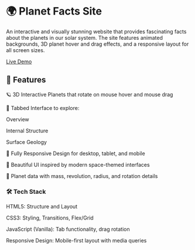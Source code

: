 # 🌍 Planet Facts Site
An interactive and visually stunning website that provides fascinating facts about the planets in our solar system. The site features animated backgrounds, 3D planet hover and drag effects, and a responsive layout for all screen sizes.

[Live Demo](https://arshitayal.github.io/Planets-Fact-Site/)

## 🚀 Features

🪐 3D Interactive Planets that rotate on mouse hover and mouse drag

🔁 Tabbed Interface to explore:

Overview

Internal Structure

Surface Geology

📱 Fully Responsive Design for desktop, tablet, and mobile

🎨 Beautiful UI inspired by modern space-themed interfaces

🧠 Planet data with mass, revolution, radius, and rotation details

### 🛠️ Tech Stack
HTML5:	Structure and Layout

CSS3:	Styling, Transitions, Flex/Grid

JavaScript (Vanilla):	Tab functionality, drag rotation

Responsive Design:	Mobile-first layout with media queries

